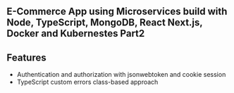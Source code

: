 ## E-Commerce App using Microservices build with Node, TypeScript, MongoDB, React Next.js, Docker and Kubernestes Part2

## Features

- Authentication and authorization with jsonwebtoken and cookie session
-  TypeScript custom errors class-based approach
